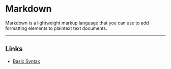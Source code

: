 # Markdown

Markdown is a lightweight markup language that you can use to add formatting elements to plaintext text documents.

---

## Links

- [Basic Syntax](https://www.markdownguide.org/basic-syntax/)